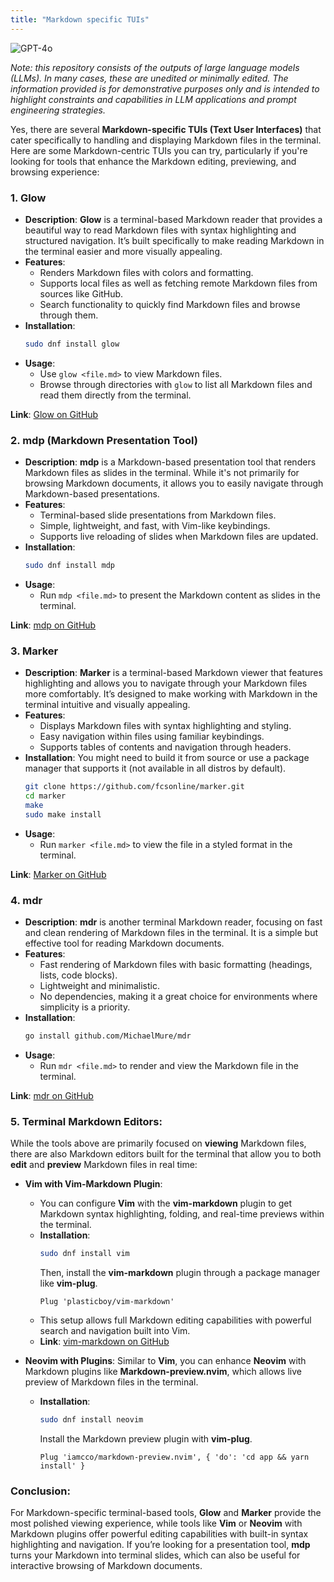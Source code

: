 ```yaml
---
title: "Markdown specific TUIs"
---
```

![GPT-4o](https://img.shields.io/badge/GPT--4o-3333FF?style=for-the-badge&logo=openai&logoColor=white)



*Note: this repository consists of the outputs of large language models (LLMs). In many cases, these are unedited or minimally edited. The information provided is for demonstrative purposes only and is intended to highlight constraints and capabilities in LLM applications and prompt engineering strategies.*


Yes, there are several **Markdown-specific TUIs (Text User Interfaces)** that cater specifically to handling and displaying Markdown files in the terminal. Here are some Markdown-centric TUIs you can try, particularly if you're looking for tools that enhance the Markdown editing, previewing, and browsing experience:

### 1. **Glow**
   - **Description**: **Glow** is a terminal-based Markdown reader that provides a beautiful way to read Markdown files with syntax highlighting and structured navigation. It’s built specifically to make reading Markdown in the terminal easier and more visually appealing.
   - **Features**:
     - Renders Markdown files with colors and formatting.
     - Supports local files as well as fetching remote Markdown files from sources like GitHub.
     - Search functionality to quickly find Markdown files and browse through them.
   - **Installation**:
     ```bash
     sudo dnf install glow
     ```
   - **Usage**:
     - Use `glow <file.md>` to view Markdown files.
     - Browse through directories with `glow` to list all Markdown files and read them directly from the terminal.

   **Link**: [Glow on GitHub](https://github.com/charmbracelet/glow)

### 2. **mdp (Markdown Presentation Tool)**
   - **Description**: **mdp** is a Markdown-based presentation tool that renders Markdown files as slides in the terminal. While it's not primarily for browsing Markdown documents, it allows you to easily navigate through Markdown-based presentations.
   - **Features**:
     - Terminal-based slide presentations from Markdown files.
     - Simple, lightweight, and fast, with Vim-like keybindings.
     - Supports live reloading of slides when Markdown files are updated.
   - **Installation**:
     ```bash
     sudo dnf install mdp
     ```
   - **Usage**:
     - Run `mdp <file.md>` to present the Markdown content as slides in the terminal.

   **Link**: [mdp on GitHub](https://github.com/visit1985/mdp)

### 3. **Marker**
   - **Description**: **Marker** is a terminal-based Markdown viewer that features highlighting and allows you to navigate through your Markdown files more comfortably. It’s designed to make working with Markdown in the terminal intuitive and visually appealing.
   - **Features**:
     - Displays Markdown files with syntax highlighting and styling.
     - Easy navigation within files using familiar keybindings.
     - Supports tables of contents and navigation through headers.
   - **Installation**:
     You might need to build it from source or use a package manager that supports it (not available in all distros by default).
     ```bash
     git clone https://github.com/fcsonline/marker.git
     cd marker
     make
     sudo make install
     ```
   - **Usage**:
     - Run `marker <file.md>` to view the file in a styled format in the terminal.

   **Link**: [Marker on GitHub](https://github.com/fcsonline/marker)

### 4. **mdr**
   - **Description**: **mdr** is another terminal Markdown reader, focusing on fast and clean rendering of Markdown files in the terminal. It is a simple but effective tool for reading Markdown documents.
   - **Features**:
     - Fast rendering of Markdown files with basic formatting (headings, lists, code blocks).
     - Lightweight and minimalistic.
     - No dependencies, making it a great choice for environments where simplicity is a priority.
   - **Installation**:
     ```bash
     go install github.com/MichaelMure/mdr
     ```
   - **Usage**:
     - Run `mdr <file.md>` to render and view the Markdown file in the terminal.

   **Link**: [mdr on GitHub](https://github.com/MichaelMure/mdr)

### 5. **Terminal Markdown Editors**:
   While the tools above are primarily focused on **viewing** Markdown files, there are also Markdown editors built for the terminal that allow you to both **edit** and **preview** Markdown files in real time:

   - **Vim with Vim-Markdown Plugin**:
     - You can configure **Vim** with the **vim-markdown** plugin to get Markdown syntax highlighting, folding, and real-time previews within the terminal.
     - **Installation**:
       ```bash
       sudo dnf install vim
       ```
       Then, install the **vim-markdown** plugin through a package manager like **vim-plug**.
       ```vim
       Plug 'plasticboy/vim-markdown'
       ```
     - This setup allows full Markdown editing capabilities with powerful search and navigation built into Vim.
     - **Link**: [vim-markdown on GitHub](https://github.com/preservim/vim-markdown)

   - **Neovim with Plugins**:
     Similar to **Vim**, you can enhance **Neovim** with Markdown plugins like **Markdown-preview.nvim**, which allows live preview of Markdown files in the terminal.
     - **Installation**:
       ```bash
       sudo dnf install neovim
       ```
       Install the Markdown preview plugin with **vim-plug**.
       ```vim
       Plug 'iamcco/markdown-preview.nvim', { 'do': 'cd app && yarn install' }
       ```

### Conclusion:
For Markdown-specific terminal-based tools, **Glow** and **Marker** provide the most polished viewing experience, while tools like **Vim** or **Neovim** with Markdown plugins offer powerful editing capabilities with built-in syntax highlighting and navigation. If you’re looking for a presentation tool, **mdp** turns your Markdown into terminal slides, which can also be useful for interactive browsing of Markdown documents.